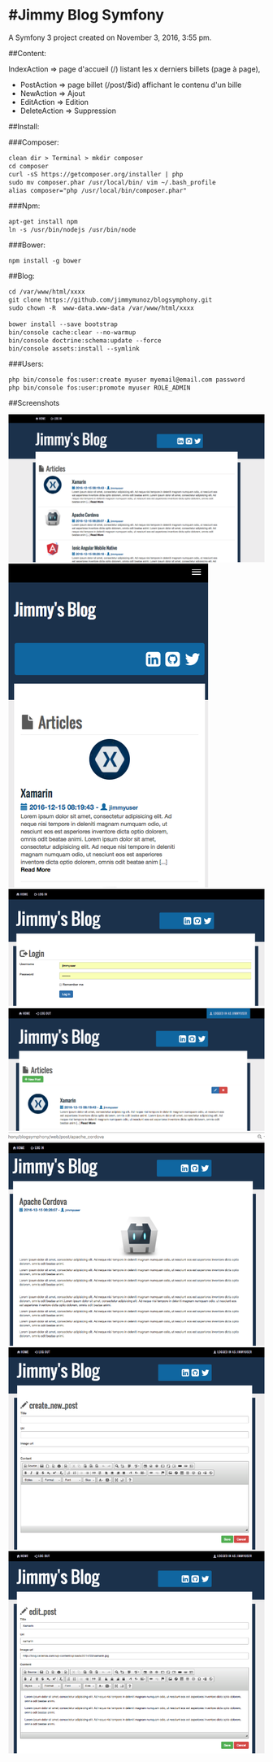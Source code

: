 #Jimmy Blog Symfony
=======

A Symfony 3 project created on November 3, 2016, 3:55 pm.

##Content:
	
IndexAction => page d'accueil (/) listant les x derniers billets (page à page),
- PostAction => page billet (/post/$id) affichant le contenu d'un bille
- NewAction => Ajout
- EditAction => Edition
- DeleteAction => Suppression


##Install:

###Composer:
```
clean dir > Terminal > mkdir composer
cd composer
curl -sS https://getcomposer.org/installer | php
sudo mv composer.phar /usr/local/bin/ vim ~/.bash_profile
alias composer="php /usr/local/bin/composer.phar"
```
###Npm:
```
apt-get install npm
ln -s /usr/bin/nodejs /usr/bin/node
```
###Bower:
```
npm install -g bower
```
##Blog:
```
cd /var/www/html/xxxx
git clone https://github.com/jimmymunoz/blogsymphony.git
sudo chown -R  www-data.www-data /var/www/html/xxxx

bower install --save bootstrap
bin/console cache:clear --no-warmup
bin/console doctrine:schema:update --force
bin/console assets:install --symlink
```

###Users:
```
php bin/console fos:user:create myuser myemail@email.com password
php bin/console fos:user:promote myuser ROLE_ADMIN
```

##Screenshots

![Index Action](src/Jimmy/BlogBundle/Resources/public/screentshots/home.png?raw=true "Home")
![Index Action](src/Jimmy/BlogBundle/Resources/public/screentshots/responsive.png?raw=true "Home Responsive")
![Login](src/Jimmy/BlogBundle/Resources/public/screentshots/login.png?raw=true "Login")
![Index Action](src/Jimmy/BlogBundle/Resources/public/screentshots/home_loged.png?raw=true "Home logged")
![Post Action](src/Jimmy/BlogBundle/Resources/public/screentshots/post_action.png?raw=true "View Post")
![New Action](src/Jimmy/BlogBundle/Resources/public/screentshots/new_post.png?raw=true "New Post")
![Edit Action](src/Jimmy/BlogBundle/Resources/public/screentshots/edit_post.png?raw=true "Edit Post")


